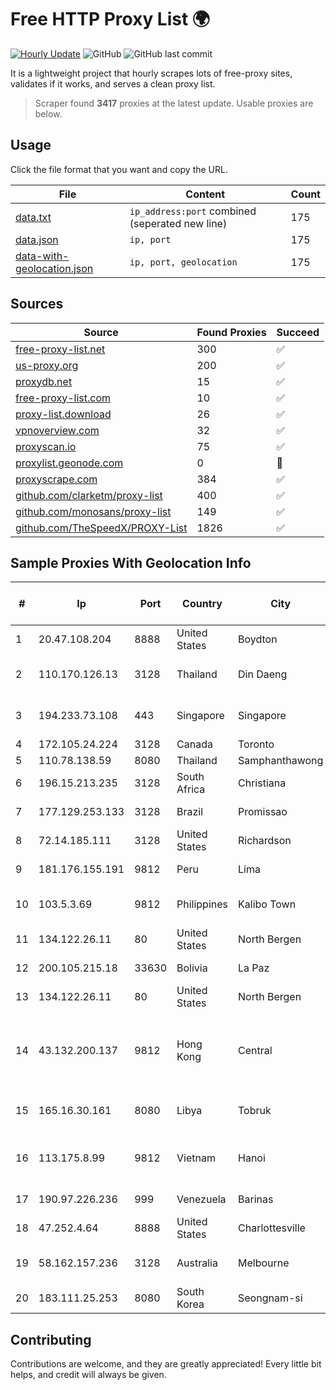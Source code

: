 
# Free HTTP Proxy List 🌍

[![Hourly Update](https://github.com/mertguvencli/http-proxy-list/actions/workflows/main.yml/badge.svg?branch=main)](https://github.com/mertguvencli/http-proxy-list/actions/workflows/main.yml)
![GitHub](https://img.shields.io/github/license/mertguvencli/http-proxy-list)
![GitHub last commit](https://img.shields.io/github/last-commit/mertguvencli/http-proxy-list)

It is a lightweight project that hourly scrapes lots of free-proxy sites, validates if it works, and serves a clean proxy list.


> Scraper found **3417** proxies at the latest update. Usable proxies are below.

## Usage

Click the file format that you want and copy the URL.


|File|Content|Count|
|----|-------|-----|
|[data.txt](https://raw.githubusercontent.com/mertguvencli/http-proxy-list/main/proxy-list/data.txt)|`ip_address:port` combined (seperated new line)|175|
|[data.json](https://raw.githubusercontent.com/mertguvencli/http-proxy-list/main/proxy-list/data.json)|`ip, port`|175|
|[data-with-geolocation.json](https://raw.githubusercontent.com/mertguvencli/http-proxy-list/main/proxy-list/data-with-geolocation.json)|`ip, port, geolocation`|175|

## Sources

|Source|Found Proxies|Succeed|
|------|-------------|-------|
|[free-proxy-list.net](https://free-proxy-list.net)|300|✅|
|[us-proxy.org](https://www.us-proxy.org)|200|✅|
|[proxydb.net](http://proxydb.net)|15|✅|
|[free-proxy-list.com](https://free-proxy-list.com/?page=&port=&type%5B%5D=http&type%5B%5D=https&up_time=0&search=Search)|10|✅|
|[proxy-list.download](https://www.proxy-list.download/HTTP)|26|✅|
|[vpnoverview.com](https://vpnoverview.com/privacy/anonymous-browsing/free-proxy-servers)|32|✅|
|[proxyscan.io](https://www.proxyscan.io)|75|✅|
|[proxylist.geonode.com](https://proxylist.geonode.com/api/proxy-list?limit=300&page=1&sort_by=lastChecked&sort_type=desc&protocols=http,https)|0|🚫|
|[proxyscrape.com](https://api.proxyscrape.com/v2/?request=displayproxies&protocol=http&timeout=10000&country=all&ssl=all&anonymity=all)|384|✅|
|[github.com/clarketm/proxy-list](https://raw.githubusercontent.com/clarketm/proxy-list/master/proxy-list-raw.txt)|400|✅|
|[github.com/monosans/proxy-list](https://raw.githubusercontent.com/monosans/proxy-list/main/proxies/http.txt)|149|✅|
|[github.com/TheSpeedX/PROXY-List](https://raw.githubusercontent.com/TheSpeedX/PROXY-List/master/http.txt)|1826|✅|


## Sample Proxies With Geolocation Info

|#|Ip|Port|Country|City|Internet Service Provider|
|-|--|----|-------|----|-------------------------|
|1|20.47.108.204|8888|United States|Boydton|Microsoft Corporation|
|2|110.170.126.13|3128|Thailand|Din Daeng|True Internet Corporation CO. Ltd.|
|3|194.233.73.108|443|Singapore|Singapore|Contabo Asia Private Limited|
|4|172.105.24.224|3128|Canada|Toronto|Linode, LLC|
|5|110.78.138.59|8080|Thailand|Samphanthawong|CAT-BB|
|6|196.15.213.235|3128|South Africa|Christiana|Telkom SA Ltd.|
|7|177.129.253.133|3128|Brazil|Promissao|Maxcomm Ltda EPP|
|8|72.14.185.111|3128|United States|Richardson|Linode, LLC|
|9|181.176.155.191|9812|Peru|Lima|VIETTEL PERÚ S.A.C.|
|10|103.5.3.69|9812|Philippines|Kalibo Town|Kalibo Cable Television Network Inc|
|11|134.122.26.11|80|United States|North Bergen|DigitalOcean, LLC|
|12|200.105.215.18|33630|Bolivia|La Paz|AXS Bolivia S. A.|
|13|134.122.26.11|80|United States|North Bergen|DigitalOcean, LLC|
|14|43.132.200.137|9812|Hong Kong|Central|Shenzhen Tencent Computer Systems Company Limited|
|15|165.16.30.161|8080|Libya|Tobruk|Aljeel Aljadeed For Technology|
|16|113.175.8.99|9812|Vietnam|Hanoi|VietNam Post and Telecom Corporation|
|17|190.97.226.236|999|Venezuela|Barinas|NetLink América C.A.|
|18|47.252.4.64|8888|United States|Charlottesville|Alibaba.com LLC|
|19|58.162.157.236|3128|Australia|Melbourne|Telstra Corporation Limited|
|20|183.111.25.253|8080|South Korea|Seongnam-si|Korea Telecom|



## Contributing

Contributions are welcome, and they are greatly appreciated! Every
little bit helps, and credit will always be given.

